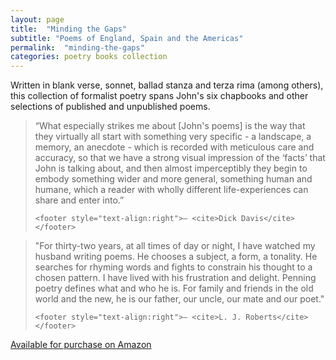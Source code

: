 ```yaml
---
layout: page
title:  "Minding the Gaps"
subtitle: "Poems of England, Spain and the Americas"
permalink:  "minding-the-gaps"
categories: poetry books collection
---
```


Written in blank verse, sonnet, ballad stanza and terza rima (among others), this collection of formalist poetry
spans John's six chapbooks and other selections of published and unpublished poems.

<blockquote>
    “What especially strikes me about [John's poems] is the way that they
    virtually all start with something very specific - a landscape, a memory, an anecdote - which is recorded with
    meticulous care and accuracy, so that we have a strong visual impression of the ‘facts’ that John is talking about,
    and then almost imperceptibly they begin to embody something wider and more general, something human and humane,
    which a reader with wholly different life-experiences can share and enter into.”

    <footer style="text-align:right">— <cite>Dick Davis</cite></footer>
</blockquote>



<blockquote>
    "For thirty-two years, at all times of day or night, I have watched
    my husband writing poems.  He chooses a subject, a form, a tonality.
    He searches for rhyming words and fights to constrain his thought
    to a chosen pattern.  I have lived with his frustration and delight.
    Penning poetry defines what and who he is.  For family and friends
    in the old world and the new, he is our father, our uncle, our mate
    and our poet."

    <footer style="text-align:right">— <cite>L. J. Roberts</cite></footer>
</blockquote>


[Available for purchase on Amazon](https://www.amazon.com/Minding-Gaps-Poems-England-Americas/dp/1545570000/)